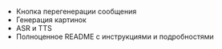 * Кнопка перегенерации сообщения
* Генерация картинок
* ASR и TTS
* Полноценное README с инструкциями и подробностями
